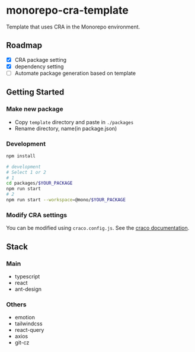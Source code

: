 # monorepo-cra-template

Template that uses CRA in the Monorepo environment.

## Roadmap

- [x] CRA package setting
- [x] dependency setting
- [ ] Automate package generation based on template

## Getting Started

### Make new package

- Copy `template` directory and paste in `./packages`
- Rename directory, name(in package.json)

### Development

```sh
npm install

# development
# Select 1 or 2
# 1
cd packages/$YOUR_PACKAGE
npm run start
# 2
npm run start --workspace=@mono/$YOUR_PACKAGE
```

### Modify CRA settings

You can be modified using `craco.config.js`.
See the [craco documentation](https://github.com/gsoft-inc/craco/blob/master/packages/craco/README.md).

## Stack

### Main

- typescript
- react
- ant-design

### Others

- emotion
- tailwindcss
- react-query
- axios
- git-cz
